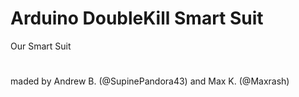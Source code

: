 # Arduino DoubleKill Smart Suit
Our Smart Suit
#
maded by Andrew B. (@SupinePandora43) and Max K. (@Maxrash)
